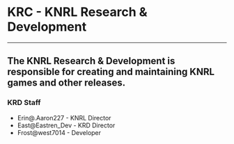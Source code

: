 # KRC - KNRL Research & Development 
---
## The KNRL Research & Development is responsible for creating and maintaining KNRL games and other releases.

### KRD Staff
- Erin@.Aaron227 - KNRL Director
- East@Eastren_Dev - KRD Director
- Frost@west7014 - Developer
